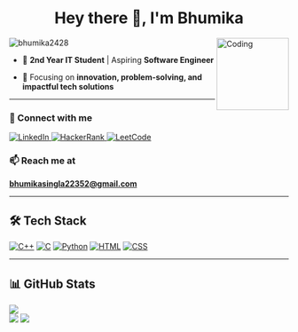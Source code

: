 <h1 align="center">Hey there 👋, I'm Bhumika</h1>
<img align="right" alt="Coding" width="130" src="https://cdn.dribbble.com/users/1162077/screenshots/3848914/programmer.gif">

<p align="left"> <img src="https://komarev.com/ghpvc/?username=bhumika2428&label=Profile%20views&color=0e75b6&style=flat" alt="bhumika2428" /> </p>

- 🚀  **2nd Year IT Student** | Aspiring **Software Engineer**
  
- 🎯 Focusing on **innovation, problem-solving, and impactful tech solutions**

---
<h3 align="left">🔗 Connect with me</h3>


<p align="left">
  
  <a href="https://www.linkedin.com/in/" target="_blank">
    <img src="https://img.shields.io/badge/LinkedIn-0077B5?style=for-the-badge&logo=linkedin&logoColor=white" alt="LinkedIn"/>
  </a>
  <a href="https://www.hackerrank.com/" target="_blank">
    <img src="https://img.shields.io/badge/-Hackerrank-2EC866?style=for-the-badge&logo=HackerRank&logoColor=white" alt="HackerRank"/>
  </a>
  <a href="https://www.leetcode.com/" target="_blank">
    <img src="https://img.shields.io/badge/-LeetCode-FFA116?style=for-the-badge&logo=LeetCode&logoColor=black" alt="LeetCode"/>
  </a>
</p>

### 📫 Reach me at  
**[bhumikasingla22352@gmail.com](mailto:bhumikasingla22352@gmail.com)**

---
## 🛠 Tech Stack

<p align="left">
  <a href="https://isocpp.org/" target="_blank"><img src="https://skillicons.dev/icons?i=cpp" alt="C++" title="C++" /></a>
  <a href="https://en.wikipedia.org/wiki/C_(programming_language)" target="_blank"><img src="https://skillicons.dev/icons?i=c" alt="C" title="C" /></a>
  <a href="https://www.python.org/" target="_blank"><img src="https://skillicons.dev/icons?i=python" alt="Python" title="Python" /></a>
  <a href="https://developer.mozilla.org/en-US/docs/Web/HTML" target="_blank"><img src="https://skillicons.dev/icons?i=html" alt="HTML" title="HTML" /></a>
  <a href="https://developer.mozilla.org/en-US/docs/Web/CSS" target="_blank"><img src="https://skillicons.dev/icons?i=css" alt="CSS" title="CSS" /></a>
</p>


---

## 📊 GitHub Stats  

![](https://github-readme-stats.vercel.app/api?username=bhumika2428&theme=dark&hide_border=false&include_all_commits=false&count_private=false)<br/>
![](https://nirzak-streak-stats.vercel.app/?user=bhumika2428&theme=dark&hide_border=false)
![](https://github-readme-stats.vercel.app/api/top-langs/?username=bhumika2428&theme=dark&hide_border=false&include_all_commits=false&count_private=false&layout=compact)
